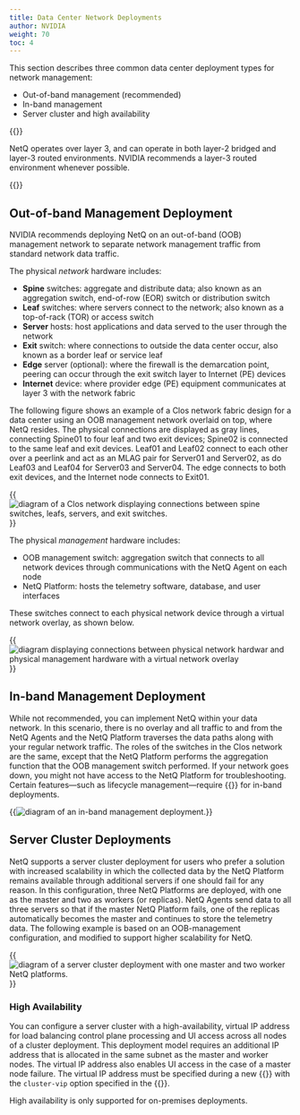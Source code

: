 ```yaml
---
title: Data Center Network Deployments
author: NVIDIA
weight: 70
toc: 4
---
```


This section describes three common data center deployment types for network management:

- Out-of-band management (recommended)
- In-band management
- Server cluster and high availability

{{<notice note>}}

NetQ operates over layer 3, and can operate in both layer-2 bridged and layer-3 routed environments. NVIDIA recommends a layer-3 routed environment whenever possible.

{{</notice>}}

<!-- vale off -->
## Out-of-band Management Deployment
<!-- vale on -->

NVIDIA recommends deploying NetQ on an out-of-band (OOB) management network to separate network management traffic from standard network data traffic. 

The physical *network* hardware includes:

- **Spine** switches: aggregate and distribute data; also known as an aggregation switch, end-of-row (EOR) switch or distribution switch
- **Leaf** switches: where servers connect to the network; also known as a top-of-rack (TOR) or access switch
- **Server** hosts: host applications and data served to the user through the network
- **Exit** switch: where connections to outside the data center occur, also known as a border leaf or service leaf
- **Edge** server (optional): where the firewall is the demarcation point, peering can occur through the exit switch layer to Internet (PE) devices
- **Internet** device: where provider edge (PE) equipment communicates at layer 3 with the network fabric

The following figure shows an example of a Clos network fabric design for a data center using an OOB management network overlaid on top, where NetQ resides. The physical connections are displayed as gray lines, connecting Spine01 to four leaf and two exit devices; Spine02 is connected to the same leaf and exit devices. Leaf01 and Leaf02 connect to each other over a peerlink and act as an MLAG pair for Server01 and Server02, as do Leaf03 and Leaf04 for Server03 and Server04. The edge connects to both exit devices, and the Internet node connects to Exit01.

{{<img src="/images/netq/deploy-arch-dc-example-230.png" alt="diagram of a Clos network displaying connections between spine switches, leafs, servers, and exit switches." ewidth="700">}}

The physical *management* hardware includes:

- OOB management switch: aggregation switch that connects to all network devices through communications with the NetQ Agent on each node
- NetQ Platform: hosts the telemetry software, database, and user interfaces

These switches connect to each physical network device through a virtual network overlay, as shown below.

{{<img src="/images/netq/deploy-arch-oob-example-230.png" alt="diagram displaying connections between physical network hardwar and physical management hardware with a virtual network overlay" ewidth="700">}}

<!-- vale off -->
## In-band Management Deployment
<!-- vale on -->

While not recommended, you can implement NetQ within your data network. In this scenario, there is no overlay and all traffic to and from the NetQ Agents and the NetQ Platform traverses the data paths along with your regular network traffic. The roles of the switches in the Clos network are the same, except that the NetQ Platform performs the aggregation function that the OOB management switch performed. If your network goes down, you might not have access to the NetQ Platform for troubleshooting. Certain features—such as lifecycle management—require {{<link url="Lifecycle-Management/#lcm-support-for-in-band-management" text="additional configurations">}} for in-band deployments.  

{{<img src="/images/netq/deploy-arch-ib-example-230.png" alt="diagram of an in-band management deployment." ewidth="700">}}
## Server Cluster Deployments

NetQ supports a server cluster deployment for users who prefer a solution with increased scalability in which the collected data by the NetQ Platform remains available through additional servers if one should fail for any reason. In this configuration, three NetQ Platforms are deployed, with one as the master and two as workers (or replicas). NetQ Agents send data to all three servers so that if the master NetQ Platform fails, one of the replicas automatically becomes the master and continues to store the telemetry data. The following example is based on an OOB-management configuration, and modified to support higher scalability for NetQ.

{{<img src="/images/netq/deploy-arch-ha-example-240.png" alt="diagram of a server cluster deployment with one master and two worker NetQ platforms." ewidth="700">}}

### High Availability

You can configure a server cluster with a high-availability, virtual IP address for load balancing control plane processing and UI access across all nodes of a cluster deployment. This deployment model requires an additional IP address that is allocated in the same subnet as the master and worker nodes. The virtual IP address also enables UI access in the case of a master node failure. The virtual IP address must be specified during a new {{<link title="Install the NetQ System" text="high-availability server cluster installation">}} with the `cluster-vip` option specified in the {{<link url="install/#netq-install-cluster-full" text="install command">}}.

High availability is only supported for on-premises deployments.


